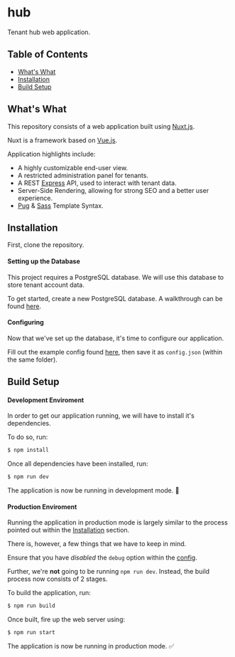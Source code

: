 # hub

Tenant hub web application.

## Table of Contents

- [What's What](#whats-what)
- [Installation](#installation)
- [Build Setup](#build-setup)

## What's What

This repository consists of a web application built using [Nuxt.js](https://nuxtjs.org).

Nuxt is a framework based on [Vue.js](https://vuejs.org/).

Application highlights include:

- A highly customizable end-user view.
- A restricted administration panel for tenants.
- A REST [Express](http://expressjs.com/) API, used to interact with tenant data.
- Server-Side Rendering, allowing for strong SEO and a better user experience.
- [Pug](https://pugjs.org/) & [Sass](https://sass-lang.com/) Template Syntax.

## Installation

First, clone the repository.

#### Setting up the Database

This project requires a PostgreSQL database. We will use this database to store tenant account data.

To get started, create a new PostgreSQL database. A walkthrough can be found [here](https://www.postgresql.org/docs/9.0/tutorial-createdb.html).

#### Configuring

Now that we've set up the database, it's time to configure our application.

Fill out the example config found [here](config/example.config.json), then save it as `config.json` (within the same folder).

## Build Setup

#### Development Enviroment

In order to get our application running, we will have to install it's dependencies.

To do so, run:

``` bash
$ npm install
```

Once all dependencies have been installed, run:

``` bash
$ npm run dev
```

The application is now be running in development mode. 🎉

#### Production Enviroment

Running the application in production mode is largely similar to the process pointed out within the [Installation](#installation) section.

There is, however, a few things that we have to keep in mind.

Ensure that you have _disabled_ the `debug` option within the [config](config).

Further, we're __not__ going to be running `npm run dev`. Instead, the build process now consists of 2 stages.

To build the application, run:

``` bash
$ npm run build
```

Once built, fire up the web server using:

``` bash
$ npm run start
```

The application is now be running in production mode. ✅
